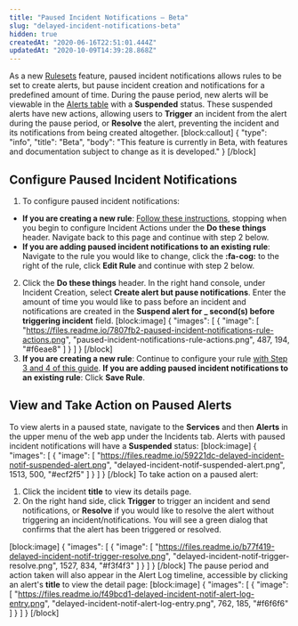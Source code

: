```yaml
---
title: "Paused Incident Notifications — Beta"
slug: "delayed-incident-notifications-beta"
hidden: true
createdAt: "2020-06-16T22:51:01.444Z"
updatedAt: "2020-10-09T14:39:28.868Z"
---
```

As a new [Rulesets](doc:rulesets) feature, paused incident notifications allows rules to be set to create alerts, but pause incident creation and notifications for a predefined amount of time. During the pause period, new alerts will be viewable in the [Alerts table](https://support.pagerduty.com/docs/alerts#alerts-table) with a **Suspended** status. These suspended alerts have new actions, allowing users to **Trigger** an incident from the alert during the pause period, or **Resolve** the alert, preventing the incident and its notifications from being created altogether.
[block:callout]
{
  "type": "info",
  "title": "Beta",
  "body": "This feature is currently in Beta, with features and documentation subject to change as it is developed."
}
[/block]
## Configure Paused Incident Notifications

1. To configure paused incident notifications:
* **If you are creating a new rule**: [Follow these instructions](https://support.pagerduty.com/docs/rulesets#create-event-rules), stopping when you begin to configure Incident Actions under the **Do these things** header. Navigate back to this page and continue with step 2 below. 
* **If you are adding paused incident notifications to an existing rule**: Navigate to the rule you would like to change, click the **:fa-cog:** to the right of the rule, click **Edit Rule** and continue with step 2 below.
2. Click the **Do these things** header. In the right hand console, under Incident Creation, select **Create alert but pause notifications**. Enter the amount of time you would like to pass before an incident and notifications are created in the **Suspend alert for _ second(s) before triggering incident** field.
[block:image]
{
  "images": [
    {
      "image": [
        "https://files.readme.io/7807fb2-paused-incident-notifications-rule-actions.png",
        "paused-incident-notifications-rule-actions.png",
        487,
        194,
        "#f6eae8"
      ]
    }
  ]
}
[/block]
3. **If you are creating a new rule**: Continue to configure your rule [with Step 3 and 4 of this guide](https://support.pagerduty.com/docs/rulesets#step-3-at-these-times). **If you are adding paused incident notifications to an existing rule**: Click **Save Rule**.

## View and Take Action on Paused Alerts

To view alerts in a paused state, navigate to the **Services** and then **Alerts** in the upper menu of the web app under the Incidents tab. Alerts with paused incident notifications will have a **Suspended** status:
[block:image]
{
  "images": [
    {
      "image": [
        "https://files.readme.io/59221dc-delayed-incident-notif-suspended-alert.png",
        "delayed-incident-notif-suspended-alert.png",
        1513,
        500,
        "#ecf2f5"
      ]
    }
  ]
}
[/block]
To take action on a paused alert:

1. Click the incident **title** to view its details page.
2. On the right hand side, click **Trigger** to trigger an incident and send notifications, or **Resolve** if you would like to resolve the alert without triggering an incident/notifications. You will see a green dialog that confirms that the alert has been triggered or resolved.

[block:image]
{
  "images": [
    {
      "image": [
        "https://files.readme.io/b77f419-delayed-incident-notif-trigger-resolve.png",
        "delayed-incident-notif-trigger-resolve.png",
        1527,
        834,
        "#f3f4f3"
      ]
    }
  ]
}
[/block]
The pause period and action taken will also appear in the Alert Log timeline, accessible by clicking an alert's **title** to view the detail page:
[block:image]
{
  "images": [
    {
      "image": [
        "https://files.readme.io/f49bcd1-delayed-incident-notif-alert-log-entry.png",
        "delayed-incident-notif-alert-log-entry.png",
        762,
        185,
        "#f6f6f6"
      ]
    }
  ]
}
[/block]